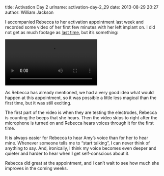title: Activation Day 2
urlname: activation-day-2_29
date: 2013-08-29 20:27
author: William Jackson

I accompanied Rebecca to her activation appointment last week and recorded some video of her first few minutes with her
left implant on. I did not get as much footage as [last time][a], but it&#x02bc;s something:

[a]: {filename}/2012-10-24-what-i-saw-at-activation-appointment.md

<video controls preload="metadata"><source src="{static}/images/2013-08-21-activation.mp4"></video>

As Rebecca has already mentioned, we had a very good idea what would happen at this appointment, so it was possible a
little less magical than the first time, but it was still exciting.

The first part of the video is when they are testing the electrodes, Rebecca is counting the beeps that she hears. Then
the video skips to right after the microphone is turned on and Rebecca hears voices through it for the first time.

It is always easier for Rebecca to hear Amy&#x02bc;s voice than for her to hear mine. Whenever someone tells me to
&ldquo;start talking&rdquo;, I can never think of anything to say. And, ironically, I think my voice becomes even deeper
and quieter and harder to hear when I get self-conscious about it.

Rebecca did great at the appointment, and I can&#x02bc;t wait to see how much she improves in the coming weeks.
